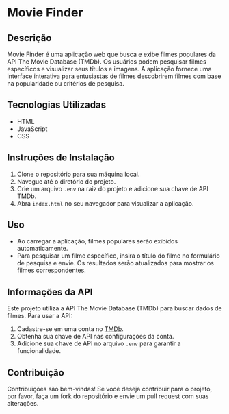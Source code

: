# Movie Finder

## Descrição
Movie Finder é uma aplicação web que busca e exibe filmes populares da API The Movie Database (TMDb). Os usuários podem pesquisar filmes específicos e visualizar seus títulos e imagens. A aplicação fornece uma interface interativa para entusiastas de filmes descobrirem filmes com base na popularidade ou critérios de pesquisa.

## Tecnologias Utilizadas
- HTML
- JavaScript
- CSS

## Instruções de Instalação
1. Clone o repositório para sua máquina local.
2. Navegue até o diretório do projeto.
3. Crie um arquivo `.env` na raiz do projeto e adicione sua chave de API TMDb.
4. Abra `index.html` no seu navegador para visualizar a aplicação.

## Uso
- Ao carregar a aplicação, filmes populares serão exibidos automaticamente.
- Para pesquisar um filme específico, insira o título do filme no formulário de pesquisa e envie. Os resultados serão atualizados para mostrar os filmes correspondentes.

## Informações da API
Este projeto utiliza a API The Movie Database (TMDb) para buscar dados de filmes. Para usar a API:
1. Cadastre-se em uma conta no [TMDb](https://www.themoviedb.org/).
2. Obtenha sua chave de API nas configurações da conta.
3. Adicione sua chave de API no arquivo `.env` para garantir a funcionalidade.

## Contribuição
Contribuições são bem-vindas! Se você deseja contribuir para o projeto, por favor, faça um fork do repositório e envie um pull request com suas alterações.
